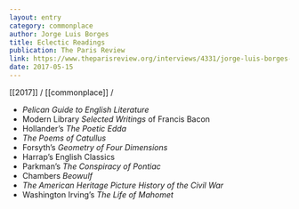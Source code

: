 ```yaml
---
layout: entry
category: commonplace
author: Jorge Luis Borges
title: Eclectic Readings
publication: The Paris Review
link: https://www.theparisreview.org/interviews/4331/jorge-luis-borges-the-art-of-fiction-no-39-jorge-luis-borges
date: 2017-05-15
---
```


[[2017]] / [[commonplace]] / 
 
* *Pelican Guide to English Literature*
* Modern Library *Selected Writings* of Francis Bacon
* Hollander’s *The Poetic Edda*
* *The Poems of Catullus*
* Forsyth’s *Geometry of Four Dimensions*
* Harrap’s English Classics
* Parkman’s *The Conspiracy of Pontiac*
* Chambers *Beowulf*
* *The American Heritage Picture History of the Civil War*
* Washington Irving’s *The Life of Mahomet*

